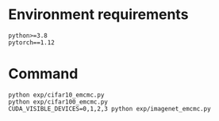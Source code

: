# Environment requirements
```
python>=3.8
pytorch==1.12
```

# Command
```
python exp/cifar10_emcmc.py
python exp/cifar100_emcmc.py
CUDA_VISIBLE_DEVICES=0,1,2,3 python exp/imagenet_emcmc.py
```
